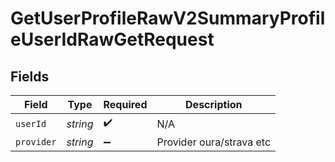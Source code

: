 # GetUserProfileRawV2SummaryProfileUserIdRawGetRequest


## Fields

| Field                    | Type                     | Required                 | Description              |
| ------------------------ | ------------------------ | ------------------------ | ------------------------ |
| `userId`                 | *string*                 | :heavy_check_mark:       | N/A                      |
| `provider`               | *string*                 | :heavy_minus_sign:       | Provider oura/strava etc |
